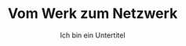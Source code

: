 ---
layout: trend
title: Vom Werk zum Netzwerk
subtitle: Ich bin ein Untertitel
teaser-img: "werk-zum-netzwerk.svg"
teaser-img-social: ""
---